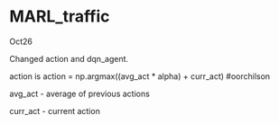 # MARL_traffic

Oct26

Changed action and dqn_agent.

action is  action = np.argmax((avg_act * alpha) + curr_act) #oorchilson

avg_act - average of previous actions

curr_act - current action
